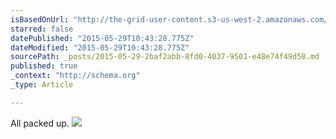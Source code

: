 ```yaml
---
isBasedOnUrl: "http://the-grid-user-content.s3-us-west-2.amazonaws.com/359cbe10-3dde-47f1-a0ca-61e95a25f9bf.jpg"
starred: false
datePublished: "2015-05-29T10:43:28.775Z"
dateModified: "2015-05-29T10:43:28.775Z"
sourcePath: _posts/2015-05-29-2baf2abb-8fd0-4037-9501-e48e74f49d58.md
published: true
_context: "http://schema.org"
_type: Article

---
```

All packed up.
![](http://the-grid-user-content.s3-us-west-2.amazonaws.com/359cbe10-3dde-47f1-a0ca-61e95a25f9bf.jpg)